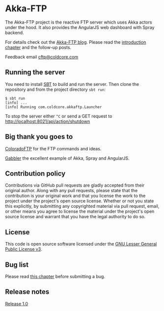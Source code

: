 # Akka-FTP

The Akka-FTP project is the reactive FTP server which uses Akka actors under the hood. It also provides the AngularJS web dashboard with Spray backend.

For details check out the [Akka-FTP blog](http://akka-ftp.blogspot.co.uk).
Please read the [introduction chapter](http://akka-ftp.blogspot.co.uk/2015/12/introduction-to-akka-ftp.html) and the follow-up posts.

Feedback email cftp@coldcore.com

## Running the server ##

You need to install [SBT](http://www.scala-sbt.org) to build and run the server. Then clone the repository and from the project directory `sbt run`:

```
$ sbt run
[info] ...
[info] Running com.coldcore.akkaftp.Launcher
```

To stop the server either `^C` or send a GET request to [http://localhost:8021/api/action/shutdown](http://localhost:8021/api/action/shutdown)

## Big thank you goes to ##

[ColoradoFTP](https://bitbucket.org/nolife/coloradoftp) for the FTP commands and ideas.

[Gabbler](https://github.com/hseeberger/gabbler) the excellent example of Akka, Spray and AngularJS.

## Contribution policy ##

Contributions via GitHub pull requests are gladly accepted from their original author. Along with any pull requests, please state that the contribution is your original work and that you license the work to the project under the project's open source license. Whether or not you state this explicitly, by submitting any copyrighted material via pull request, email, or other means you agree to license the material under the project's open source license and warrant that you have the legal authority to do so.

## License ##

This code is open source software licensed under the [GNU Lesser General Public License v3](http://www.gnu.org/licenses/lgpl-3.0.en.html).


## Bug list ##

Please read [this chapter](http://akka-ftp.blogspot.co.uk/2015/12/bug-bug-there-is-ladybug.html) before submitting a bug.

## Release notes ##

[Release 1.0](http://akka-ftp.blogspot.co.uk/2015/12/akka-ftp-release-10.html)
